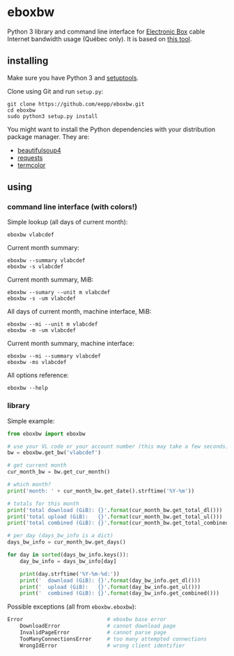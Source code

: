 eboxbw
======

Python 3 library and command line interface for
[Electronic Box](http://www.electronicbox.net/) cable Internet bandwidth
usage (Québec only). It is based on
[this tool](http://consocable.electronicbox.net/index.php?lng=en).


installing
----------

Make sure you have Python 3 and
[setuptools](https://pypi.python.org/pypi/setuptools).

Clone using Git and run `setup.py`:

    git clone https://github.com/eepp/eboxbw.git
    cd eboxbw
    sudo python3 setup.py install

You might want to install the Python dependencies with your
distribution package manager. They are:

  * [beautifulsoup4](https://pypi.python.org/pypi/beautifulsoup4)
  * [requests](https://pypi.python.org/pypi/requests)
  * [termcolor](https://pypi.python.org/pypi/termcolor)


using
-----


### command line interface (with colors!)

Simple lookup (all days of current month):

    eboxbw vlabcdef

Current month summary:

    eboxbw --summary vlabcdef
    eboxbw -s vlabcdef

Current month summary, MiB:

    eboxbw --sumary --unit m vlabcdef
    eboxbw -s -um vlabcdef

All days of current month, machine interface, MiB:

    eboxbw --mi --unit m vlabcdef
    eboxbw -m -um vlabcdef

Current month summary, machine interface:

    eboxbw --mi --summary vlabcdef
    eboxbw -ms vlabcdef

All options reference:

    eboxbw --help


### library

Simple example:

```python
from eboxbw import eboxbw

# use your VL code or your account number (this may take a few seconds)
bw = eboxbw.get_bw('vlabcdef')

# get current month
cur_month_bw = bw.get_cur_month()

# which month?
print('month: ' + cur_month_bw.get_date().strftime('%Y-%m'))

# totals for this month
print('total download (GiB): {}'.format(cur_month_bw.get_total_dl()))
print('total upload (GiB):   {}'.format(cur_month_bw.get_total_ul()))
print('total combined (GiB): {}'.format(cur_month_bw.get_total_combined()))

# per day (days_bw_info is a dict)
days_bw_info = cur_month_bw.get_days()

for day in sorted(days_bw_info.keys()):
    day_bw_info = days_bw_info[day]

    print(day.strftime('%Y-%m-%d:'))
    print('  download (GiB): {}'.format(day_bw_info.get_dl()))
    print('  upload (GiB):   {}'.format(day_bw_info.get_ul()))
    print('  combined (GiB): {}'.format(day_bw_info.get_combined()))
```

Possible exceptions (all from `eboxbw.eboxbw`):

```python
Error                           # eboxbw base error
    DownloadError               # cannot download page
    InvalidPageError            # cannot parse page
    TooManyConnectionsError     # too many attempted connections
    WrongIdError                # wrong client identifier
```
